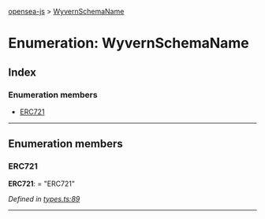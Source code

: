 [opensea-js](../README.md) > [WyvernSchemaName](../enums/wyvernschemaname.md)

# Enumeration: WyvernSchemaName

## Index

### Enumeration members

* [ERC721](wyvernschemaname.md#erc721)

---

## Enumeration members

<a id="erc721"></a>

###  ERC721

**ERC721**:  = "ERC721"

*Defined in [types.ts:89](https://github.com/ProjectOpenSea/opensea-js/blob/780e919/src/types.ts#L89)*

___

